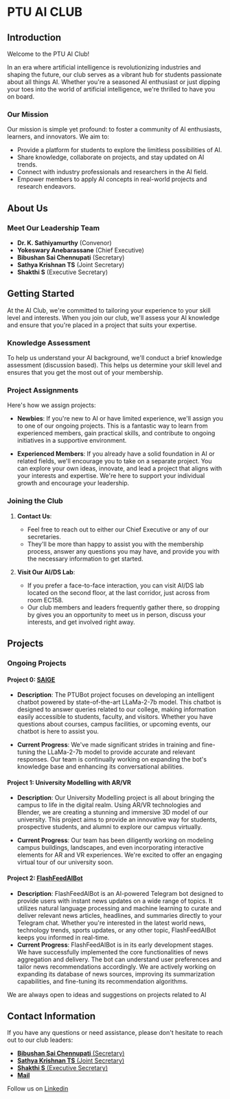 # PTU AI CLUB

## Introduction

Welcome to the PTU AI Club!

In an era where artificial intelligence is revolutionizing industries and shaping the future, our club serves as a vibrant hub for students passionate about all things AI. Whether you're a seasoned AI enthusiast or just dipping your toes into the world of artificial intelligence, we're thrilled to have you on board.

### Our Mission

Our mission is simple yet profound: to foster a community of AI enthusiasts, learners, and innovators. We aim to:

- Provide a platform for students to explore the limitless possibilities of AI.
- Share knowledge, collaborate on projects, and stay updated on AI trends.
- Connect with industry professionals and researchers in the AI field.
- Empower members to apply AI concepts in real-world projects and research endeavors.


## About Us

### Meet Our Leadership Team

- **Dr. K. Sathiyamurthy** (Convenor)
- **Yokeswary Anebarassane** (Chief Executive)
- **Bibushan Sai Chennupati** (Secretary)
- **Sathya Krishnan TS** (Joint Secretary)
- **Shakthi S** (Executive Secretary)

## Getting Started

At the AI Club, we're committed to tailoring your experience to your skill level and interests. When you join our club, we'll assess your AI knowledge and ensure that you're placed in a project that suits your expertise.

### Knowledge Assessment

To help us understand your AI background, we'll conduct a brief knowledge assessment \(discussion based\). This helps us determine your skill level and ensures that you get the most out of your membership.

### Project Assignments

Here's how we assign projects:

- **Newbies**: If you're new to AI or have limited experience, we'll assign you to one of our ongoing projects. This is a fantastic way to learn from experienced members, gain practical skills, and contribute to ongoing initiatives in a supportive environment.

- **Experienced Members**: If you already have a solid foundation in AI or related fields, we'll encourage you to take on a separate project. You can explore your own ideas, innovate, and lead a project that aligns with your interests and expertise. We're here to support your individual growth and encourage your leadership.

### Joining the Club
1. **Contact Us**:
   - Feel free to reach out to either our Chief Executive or any of our secretaries.
   - They'll be more than happy to assist you with the membership process, answer any questions you may have, and provide you with the necessary information to get started.

2. **Visit Our AI/DS Lab**:
   - If you prefer a face-to-face interaction, you can visit AI/DS lab located on the second floor, at the last corridor, just across from room EC158.
   - Our club members and leaders frequently gather there, so dropping by gives you an opportunity to meet us in person, discuss your interests, and get involved right away.

## Projects

### Ongoing Projects

#### Project 0: [SAIGE](https://github.com/PTU-AI-CLUB/PTUBot/)

- **Description**: The PTUBot project focuses on developing an intelligent chatbot powered by state-of-the-art LLaMa-2-7b model. This chatbot is designed to answer queries related to our college, making information easily accessible to students, faculty, and visitors. Whether you have questions about courses, campus facilities, or upcoming events, our chatbot is here to assist you.

- **Current Progress**: We've made significant strides in training and fine-tuning the LLaMa-2-7b model to provide accurate and relevant responses. Our team is continually working on expanding the bot's knowledge base and enhancing its conversational abilities.

#### Project 1: University Modelling with AR/VR

- **Description**: Our University Modelling project is all about bringing the campus to life in the digital realm. Using AR/VR technologies and Blender, we are creating a stunning and immersive 3D model of our university. This project aims to provide an innovative way for students, prospective students, and alumni to explore our campus virtually.

- **Current Progress**: Our team has been diligently working on modeling campus buildings, landscapes, and even incorporating interactive elements for AR and VR experiences. We're excited to offer an engaging virtual tour of our university soon.

#### Project 2: [FlashFeedAIBot](https://github.com/PTU-AI-CLUB/FlashFeedAIBot)
- **Description**: FlashFeedAIBot is an AI-powered Telegram bot designed to provide users with instant news updates on a wide range of topics. It utilizes natural language processing and machine learning to curate and deliver relevant news articles, headlines, and summaries directly to your Telegram chat. Whether you're interested in the latest world news, technology trends, sports updates, or any other topic, FlashFeedAIBot keeps you informed in real-time.
- **Current Progress**: FlashFeedAIBot is in its early development stages. We have successfully implemented the core functionalities of news aggregation and delivery. The bot can understand user preferences and tailor news recommendations accordingly. We are actively working on expanding its database of news sources, improving its summarization capabilities, and fine-tuning its recommendation algorithms.


We are always open to ideas and suggestions on projects related to AI

## Contact Information
If you have any questions or need assistance, please don't hesitate to reach out to our club leaders:

- [**Bibushan Sai Chennupati** (Secretary)](https://www.linkedin.com/in/bibushansai/)
- [**Sathya Krishnan TS** (Joint Secretary)](https://www.linkedin.com/in/sathya-krishnan-suresh-914763217/)
- [**Shakthi S** (Executive Secretary)](https://www.linkedin.com/in/shakthi-s-a0b44a211/)
- [**Mail**](mailto:ai-club@ptuniv.edu.in)

Follow us on [Linkedin](https://www.linkedin.com/company/ptu-ai-club/)

<!--
**PTU-AI-CLUB/PTU-AI-CLUB** is a ✨ _special_ ✨ repository because its `README.md` (this file) appears on your GitHub profile.

Here are some ideas to get you started:

- 🔭 I’m currently working on ...
- 🌱 I’m currently learning ...
- 👯 I’m looking to collaborate on ...
- 🤔 I’m looking for help with ...
- 💬 Ask me about ...
- 📫 How to reach me: ...
- 😄 Pronouns: ...
- ⚡ Fun fact: ...
-->
